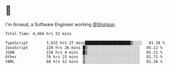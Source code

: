 # 👋

I'm Arnaud, a Software Engineer working [@Shotgun](https://shotgun.live).

<!--START_SECTION:waka-->

```txt
Total Time: 4,464 hrs 52 mins

TypeScript        3,633 hrs 27 mins████████████████████▒░░░░   81.38 %
JavaScript        228 hrs 26 mins █▒░░░░░░░░░░░░░░░░░░░░░░░   05.12 %
JSON              228 hrs 4 mins  █▒░░░░░░░░░░░░░░░░░░░░░░░   05.11 %
Other             76 hrs 25 mins  ▒░░░░░░░░░░░░░░░░░░░░░░░░   01.71 %
YAML              60 hrs 52 mins  ▒░░░░░░░░░░░░░░░░░░░░░░░░   01.36 %
```

<!--END_SECTION:waka-->
